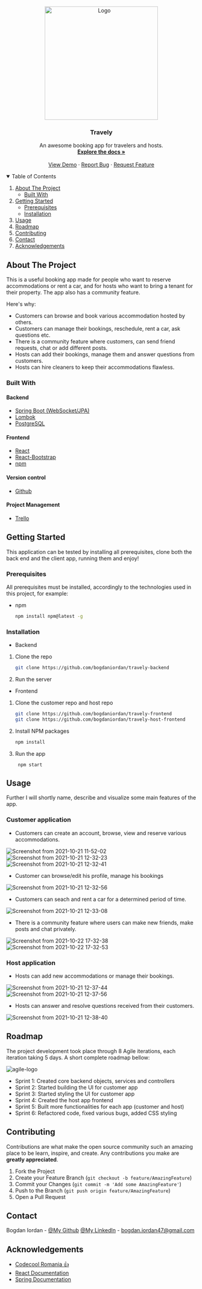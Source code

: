 <!--
*** Thanks for checking out the Best-README-Template. If you have a suggestion
*** that would make this better, please fork the repo and create a pull request
*** or simply open an issue with the tag "enhancement".
*** Thanks again! Now go create something AMAZING! :D
-->



<!-- PROJECT SHIELDS -->
<!--
*** I'm using markdown "reference style" links for readability.
*** Reference links are enclosed in brackets [ ] instead of parentheses ( ).
*** See the bottom of this document for the declaration of the reference variables
*** for contributors-url, forks-url, etc. This is an optional, concise syntax you may use.
*** https://www.markdownguide.org/basic-syntax/#reference-style-links
-->
<!-- [![Contributors][contributors-shield]][contributors-url]
[![Forks][forks-shield]][forks-url]
[![Stargazers][stars-shield]][stars-url]
[![Issues][issues-shield]][issues-url]
[![LinkedIn - Marius][linkedin-shield]][linkedin-marius-url]
[![Github - Marius][github-marius-shield]][github-marius-url]
[![Github - Razvan][github-razvan-shield]][github-razvan-url]

 -->

<!-- PROJECT LOGO -->
<br />
<p align="center">
  <a href="https://github.com/bogdaniordan/travely-bogdaniordan">
    <img src="https://images-platform.99static.com//JDXR0rEaoLvLvb7xMrFzXCrOs6c=/39x199:539x699/fit-in/500x500/99designs-contests-attachments/100/100842/attachment_100842541" alt="Logo" width="300">
  </a>

  <h3 align="center">Travely</h3>

  <p align="center">
    An awesome booking app for travelers and hosts.
    <br />
    <a href="https://github.com/bogdaniordan/travely-bogdaniordan"><strong>Explore the docs »</strong></a>
    <br />
    <br />
    <a href="https://github.com/bogdaniordan/travely-bogdaniordan">View Demo</a>
    ·
    <a href="https://github.com/bogdaniordan/travely-bogdaniordan/issues">Report Bug</a>
    ·
    <a href="https://github.com/bogdaniordan/travely-bogdaniordan/issues">Request Feature</a>
  </p>



<!-- TABLE OF CONTENTS -->
<details open="open">
  <summary>Table of Contents</summary>
  <ol>
    <li>
      <a href="#about-the-project">About The Project</a>
      <ul>
        <li><a href="#built-with">Built With</a></li>
      </ul>
    </li>
    <li>
      <a href="#getting-started">Getting Started</a>
      <ul>
        <li><a href="#prerequisites">Prerequisites</a></li>
        <li><a href="#installation">Installation</a></li>
      </ul>
    </li>
    <li><a href="#usage">Usage</a></li>
    <li><a href="#roadmap">Roadmap</a></li>
    <li><a href="#contributing">Contributing</a></li>
    <li><a href="#contact">Contact</a></li>
    <li><a href="#acknowledgements">Acknowledgements</a></li>
  </ol>
</details>



<!-- ABOUT THE PROJECT -->
## About The Project

This is a useful booking app made for people who want to reserve accommodations or rent a car, and for hosts who want to bring a tenant for their property. The app also has a community feature.

Here's why:
* Customers can browse and book various accommodation hosted by others.
* Customers can manage their bookings, reschedule, rent a car, ask questions etc.
* There is a community feature where customers, can send friend requests, chat or add different posts.
* Hosts can add their bookings, manage them and answer questions from customers.
* Hosts can hire cleaners to keep their accommodations flawless.

### Built With

#### Backend
* [Spring Boot (WebSocket/JPA)](https://spring.io/projects/spring-boot)
* [Lombok](https://projectlombok.org/)
* [PostgreSQL](https://www.postgresql.org/docs/13/app-psql.html)

#### Frontend
* [React](https://reactjs.org/)
* [React-Bootstrap](https://react-bootstrap.github.io/)
* [npm](https://www.npmjs.com/)

#### Version control
* [Github](https://www.gtihub.com/)

#### Project Management
* [Trello](https://www.atlassian.com/software/jira?&aceid=&adposition=&adgroup=89541897982&campaign=9124878150&creative=415542514747&device=c&keyword=jira&matchtype=e&network=g&placement=&ds_kids=p51242161283&ds_e=GOOGLE&ds_eid=700000001558501&ds_e1=GOOGLE&gclid=Cj0KCQiAnKeCBhDPARIsAFDTLTIUjm6m9LQssN_d15V_dYNqPiWaS_df09mdcnHPj-QkqTKrZfAjB6kaAhdEEALw_wcB&gclsrc=aw.ds)



<!-- GETTING STARTED -->
## Getting Started

This application can be tested by installing all prerequisites, clone both the back end and the client app, running them and enjoy!

### Prerequisites

All prerequisites must be installed, accordingly to the technologies used in this project, for example:
* npm
  ```sh
  npm install npm@latest -g
  ```

### Installation

* Backend

1. Clone the repo
   ```sh
   git clone https://github.com/bogdaniordan/travely-backend
   ```
2. Run the server

* Frontend

1. Clone the customer repo and host repo
   ```sh
   git clone https://github.com/bogdaniordan/travely-frontend
   git clone https://github.com/bogdaniordan/travely-host-frontend
   ```
2. Install NPM packages
   ```sh
   npm install
   ```
3. Run the app
   ```
    npm start
   ```

<!-- USAGE EXAMPLES -->
## Usage

Further I will shortly name, describe and visualize some main features of the app.
### Customer application
* Customers can create an account, browse, view and reserve various accommodations.

![Screenshot from 2021-10-21 11-52-02](https://user-images.githubusercontent.com/72221647/138472638-e4d9fc17-480d-410b-be05-faee82842670.png)
![Screenshot from 2021-10-21 12-32-23](https://user-images.githubusercontent.com/72221647/138472677-38e0e3a6-fefc-486f-a791-44531202b7d1.png)
![Screenshot from 2021-10-21 12-32-41](https://user-images.githubusercontent.com/72221647/138472709-83b1c1f8-23c7-4141-8485-1ee718c59ad4.png)

* Customer can browse/edit his profile, manage his bookings 

![Screenshot from 2021-10-21 12-32-56](https://user-images.githubusercontent.com/72221647/138472959-97d83070-0a05-4323-b43b-b25ca9921bb4.png)

* Customers can seach and rent a car for a determined period of time.

![Screenshot from 2021-10-21 12-33-08](https://user-images.githubusercontent.com/72221647/138473048-5ad7bbed-a358-4ca1-a60c-0cdd6c7972b9.png)

* There is a community feature where users can make new friends, make posts and chat privately.

![Screenshot from 2021-10-22 17-32-38](https://user-images.githubusercontent.com/72221647/138473289-ac423fd8-5256-45ea-9a5d-1e6ac5e27b17.png)
![Screenshot from 2021-10-22 17-32-53](https://user-images.githubusercontent.com/72221647/138473354-0aab61de-3125-41b9-a7ba-b3b6a2c89269.png)

### Host application

* Hosts can add new accommodations or manage their bookings.

![Screenshot from 2021-10-21 12-37-44](https://user-images.githubusercontent.com/72221647/138473752-28941616-bd91-4684-929a-73febe205ba3.png)
![Screenshot from 2021-10-21 12-37-56](https://user-images.githubusercontent.com/72221647/138474007-78f584ac-be14-440b-bcdf-cde7d1c92fd5.png)

* Hosts can answer and resolve questions received from their customers.

![Screenshot from 2021-10-21 12-38-40](https://user-images.githubusercontent.com/72221647/138473987-68a6cea0-d451-40ac-8e3f-5d756da24f55.png)

<!-- ROADMAP -->
## Roadmap

The project development took place through 8 Agile iterations, each iteration taking 5 days. A short complete roadmap bellow:

![agile-logo](https://user-images.githubusercontent.com/72221647/138440913-f67be820-c3a8-46d2-a35c-1f847acb2c48.png)

* Sprint 1: Created core backend objects, services and controllers 
* Sprint 2: Started building the UI for customer app
* Sprint 3: Started styling the UI for customer app
* Sprint 4: Created the host app frontend
* Sprint 5: Built more functionalities for each app (customer and host)
* Sprint 6: Refactored code, fixed various bugs, added CSS styling


<!-- CONTRIBUTING -->
## Contributing

Contributions are what make the open source community such an amazing place to be learn, inspire, and create. Any contributions you make are **greatly appreciated**.

1. Fork the Project
2. Create your Feature Branch (`git checkout -b feature/AmazingFeature`)
3. Commit your Changes (`git commit -m 'Add some AmazingFeature'`)
4. Push to the Branch (`git push origin feature/AmazingFeature`)
5. Open a Pull Request


<!-- CONTACT -->
## Contact

Bogdan Iordan - [@My Github](https://github.com/bogdaniordan) [@My LinkedIn](https://www.linkedin.com/in/bogdan-iordan/) - bogdan.iordan47@gmail.com


<!-- ACKNOWLEDGEMENTS -->
## Acknowledgements
* [Codecool Romania :thumbsup:](https://codecool.com/ro/)
* [React Documentation](https://reactjs.org/)
* [Spring Documentation](https://docs.spring.io/)


<!-- MARKDOWN LINKS & IMAGES -->
<!-- https://www.markdownguide.org/basic-syntax/#reference-style-links -->
[contributors-shield]: https://img.shields.io/badge/Contributers-2-brightgreen
[contributors-url]: https://github.com/marius-ceobanu/Poke-Battlez-Frontend/graphs/contributors
[forks-shield]: https://img.shields.io/badge/Forks-0-blue
[forks-url]: https://github.com/marius-ceobanu/Poke-Battlez-Frontend/network/members
[stars-shield]: https://img.shields.io/badge/Stars-2-blue
[stars-url]: https://github.com/marius-ceobanu/Poke-Battlez-Frontend/stargazers
[issues-shield]: https://img.shields.io/github/issues/marius-ceobanu/Poke-Battlez-Frontend
[issues-url]: https://github.com/marius-ceobanu/Poke-Battlez-Frontend/issues
[linkedin-shield]: https://img.shields.io/twitter/url?label=Linkedin%20-%20Marius&logo=LINKEDIN&style=social&url=https%3A%2F%2Fwww.linkedin.com%2Fin%2Fmarius-ciprian-ceobanu-3431157b
[linkedin-marius-url]: https://www.linkedin.com/in/marius-ciprian-ceobanu-3431157b
[github-marius-shield]: https://img.shields.io/twitter/url?label=GitHub%20-%20Marius&logo=Github&style=social&url=https%3A%2F%2Fgithub.com%2Fmarius-ceobanu
[github-marius-url]: https://github.com/marius-ceobanu
[github-razvan-shield]: https://img.shields.io/twitter/url?label=GitHub%20-%20Razvan&logo=Github&style=social&url=https%3A%2F%2Fgithub.com%2Frgrigore
[github-razvan-url]: https://github.com/rgrigore
[chat-png]: doc_images/chat.png
[register-png]: doc_images/register.png
[login-png]: doc_images/login.png
[login-gif]: doc_images/login.gif
[PM-gif]: doc_images/PM.gif
[team-gif]: doc_images/team.gif
[challenge-gif]: doc_images/challenge.gif
[battle-gif]: doc_images/battle.gif
[agile]: doc_images/agile-logo.png
